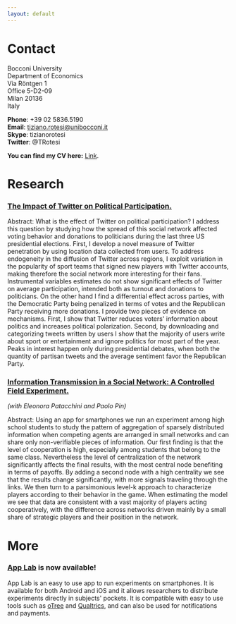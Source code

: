 ```yaml
---
layout: default
---
```


# Contact 

Bocconi University <br/>
Department of Economics <br/>
Via Röntgen 1 <br/>
Office 5-D2-09 <br/>
Milan 20136 <br/>
Italy

**Phone**: +39 02 5836.5190 <br/>
**Email**: tiziano.rotesi@unibocconi.it <br/>
**Skype**: tizianorotesi <br/>
**Twitter**: @TRotesi 

**You can find my CV here:** [Link](https://www.dropbox.com/s/du970024ba2rzbc/CV_TizianoRotesi.pdf?dl=0).

<!---
You can find my cv here: [Link](/assets/files/CV_TizianoRotesi.pdf).
-->


# Research

### [The Impact of Twitter on Political Participation.](https://www.dropbox.com/s/gp22s3jnelmz34b/Rotesi_Twitter_Participation.pdf?dl=0)
<p>Abstract: What is the effect of Twitter on political participation? I address this question by studying how the spread of this social network affected voting behavior and donations to politicians during the last three US presidential elections. First, I develop a novel measure of Twitter penetration by using location data collected from users. To address endogeneity in the diffusion of Twitter across regions, I exploit variation in the popularity of sport teams that signed new players with Twitter accounts, making therefore the social network more interesting for their fans. Instrumental variables estimates do not show significant effects of Twitter on average participation, intended both as turnout and donations to politicians. On the other hand I find a differential effect across parties, with the Democratic Party being penalized in terms of votes and the Republican Party receiving more donations. I provide two pieces of evidence on mechanisms. First, I show that Twitter reduces voters' information about politics and increases political polarization. Second, by downloading and categorizing tweets written by users I show that the majority of users write about sport or entertainment and ignore politics for most part of the year. Peaks in interest happen only during presidential debates, when both the quantity of partisan tweets and the average sentiment favor the Republican Party.</p>

### [Information Transmission in a Social Network: A Controlled Field Experiment.](https://www.dropbox.com/s/lp5575q7ym46aiz/Patacchini_Pin_Rotesi.pdf?dl=0) 
*(with Eleonora Patacchini and Paolo Pin)*
<p>Abstract: Using an app for smartphones we run an experiment among high school students to study the pattern of aggregation of sparsely distributed information when competing agents are arranged in small networks and can share only non-verifiable pieces of information. Our first finding is that the level of cooperation is high, especially among students that belong to the same class. Nevertheless the level of centralization of the network significantly affects the final results, with the most central node benefiting in terms of payoffs. By adding a second node with a high centrality we see that the results change significantly, with more signals traveling through the links. We then turn to a parsimonious level-k approach to characterize players according to their behavior in the game. When estimating the model we see that data are consistent with a vast majority of players acting cooperatively, with the difference across networks driven mainly by a small share of strategic players and their position in the network.</p>

# More

### [App Lab](https://applabresearch.com/) is now available!
App Lab is an easy to use app to run experiments on smartphones. It is available for both Android and iOS and it allows researchers to distribute experiments directly in subjects' pockets. It is compatible with easy to use tools such as [oTree](https://www.otree.org/) and [Qualtrics](https://www.qualtrics.com/), and can also be used for notifications and payments.

